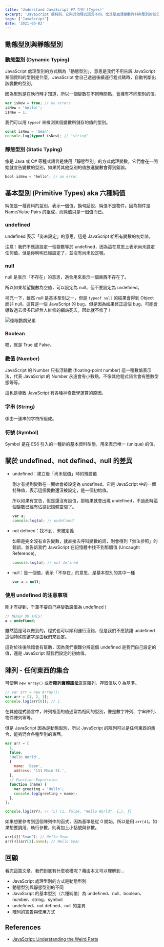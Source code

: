 ```yaml
---
title: 'Understand JavaScript #7 型別 (Types)'
excerpt: 'JavaScript 很特別，它與其他程式語言不同，尤其是處理變數資料與型別的部分。本文主要內容為「型別」的相關知識，包含動態型別、純值、陣列，至於物件則會紀錄在其他筆記中。'
tags: ['JavaScript']
date: '2021-03-02'
---
```


## 動態型別與靜態型別

### 動態型別 (Dynamic Typing)

JavaScript 處理型別的方式稱為「動態型別」，意思是我們不用告訴 JavaScript 某個資料的型別是什麼，JavaScript 會自己透過後續運行程式碼時，自動判斷出該變數的型別。

因為型別是在執行時才知道，所以一個變數在不同時間點，會擁有不同型別的值。

```javascript
var isNew = true; // no errors
isNew = 'hello!';
isNew = 1;
```

我們可以用 `typeof` 來檢測某個變數所儲存的值的型別。

```javascript
const isNew = 'Sean';
console.log(typeof isNew); // "string"
```

### 靜態型別 (Static Typing)

像是 Java 或 C# 等程式語言是使用「靜態型別」的方式處理變數，它們會在一開始就宣告變數的型別，如果將其他型別的值放進變數會得到錯誤。

```java
bool isNew = 'hello'; // an error
```

## 基本型別 (Primitive Types) aka 六種純值

純值是一種資料的型別，表示一個值。換句話說，純值不是物件，因為物件是 Name/Value Pairs 的組成，而純值只是一個值而已。

### undefined

undefined 表示「尚未設定」的意思，這是 JavaScript 給所有變數的初始值。

注意！我們不應該設定一個變數等於 undefined，因為這在意思上表示尚未設定任何值，但是你明明已經設定了，並沒有尚未設定喔。

### null

null 是表示「不存在」的意思，適合用來表示一個東西不存在了。

所以如果希望變數為空值，可以設定為 null，但不要設定為 undefined。

補充一下，雖然 null 是基本型別之一，但是 `typeof null` 的結果會得到 Object 而非 null。這算是一個 JavaScript 的 bug，但是因為如果修正這個 bug，可能會導致過去很多已經無人維修的網站死去，因此就不修了！

![傻眼鸚鵡兄弟](https://i.imgur.com/c8Nt4IY.png)

### Boolean

嗯，就是 True 或 False。

### 數值 (Number)

JavaScript 的 Number 只有浮點數 (floating-point number) 這一種數值表示法，代表 JavaScript 的 Number 永遠會有小數點，不像其他程式語言會有整數型態等等。

這也是導致 JavaScript 有各種神奇數學運算的原因。

### 字串 (String)

係由一連串的字符所組成。

### 符號 (Symbol)

Symbol 是在 ES6 引入的一種新的基本資料型態，用來表示唯一 (unique) 的值。

## 關於 undefined、not defined、null 的差異

- undefined：建立後「尚未賦值」時的預設值

  剛才有提到變數在一開始會被設定為 undefined。它是 JavaScript 中的一個特殊值，表示這個變數還沒被設定，是一個初始值。

  所以如果有宣告，但是還沒有設值，那結果就會出現 undefined，不過此時這個變數已經有佔據記憶體空間了。

  ```javascript
  var a;
  console.log(a); // undefined
  ```

- not defined：找不到、未被定義

  如果是完全沒有宣告變數，就直接去呼叫變數的話，則會得到「無法參照」的錯誤，並告訴我們 JavaScript 在記憶體中找不到那個值 (Uncaught Reference)。

  ```javascript
  console.log(a); // not defined
  ```

- null：是一個值，表示「不存在」的意思，是基本型別的其中一種

  ```javascript
  var a = null;
  ```

### 使用 undefined 的注意事項

剛才有提到，千萬不要自己將變數設值為 undefined！

```javascript
// NEVER DO THIS!
a = undefined;
```

雖然這是可以做到的，程式也可以順利運行沒錯，但是我們不應該讓 undefined 這個特殊關鍵字是由我們來設定。

這對於往後除錯會有幫助，因為我們很難分辨這個 undefined 是我們自己設定的值，還是 JavaScript 幫我們設定的初始值。

## 陣列 - 任何東西的集合

可使用 `new Array()` 或者**陣列實體語法**宣告陣列，存取值以 0 為基準。

```javascript
// var arr = new Array();
var arr = [1, 2, 3];
console.log(arr[0]); // 1
```

在其他程式語言中，陣列裡面的值通常為相同的型別，像是數字陣列、字串陣列、物件陣列等等。

但是 JavaScript 因為是動態型別，所以 JavaScript 的陣列可以是任何東西的集合，能夠混合各種型別的東西。

```javascript
var arr = [
  1,
  false,
  'Hello World',
  {
    name: 'Sean',
    address: '111 Main St.',
  },
  // Function Expression
  function (name) {
    var greeting = 'Hello';
    console.log(greeting + name);
  },
];

console.log(arr); // (5) [1, false, "Hello World", {…}, ƒ]
```

如果想要參考到這個陣列中的函式，因為基準是從 0 開始，所以是用 `arr[4]`。如果想要調用、執行參數，則再加上小括號與參數。

```javascript
arr[4]('Sean'); // Hello Sean
arr[4](arr[3].name); // Hello Sean
```

## 回顧

看完這篇文章，我們到底有什麼收穫呢？藉由本文可以理解到…

- JavaScript 處理型別的方式是動態型別
- 動態型別與靜態型別的不同
- JavaScript 的基本型別（六種純值）為 undefined、null、boolean、number、string、symbol
- undefined、not defined、null 的差異
- 陣列的宣告與使用方式

## References

- [JavaScript: Understanding the Weird Parts](https://www.udemy.com/course/understand-javascript/)
